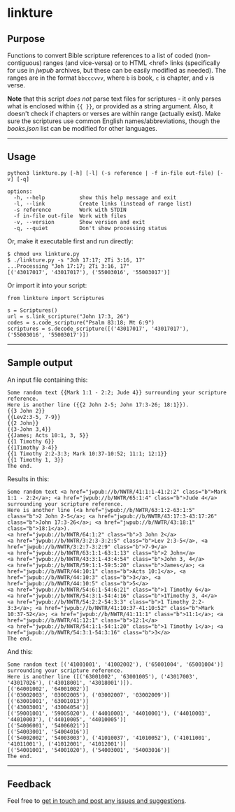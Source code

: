 # linkture


## Purpose

Functions to convert Bible scripture references to a list of coded (non-contiguous) ranges (and vice-versa) or to HTML \<href> links (specifically for use in *jwpub* archives, but these can be easily modified as needed). The ranges are in the format `bbcccvvv`, where `b` is book, `c` is chapter, and `v` is verse.

**Note** that this script _does not_ parse text files for scriptures - it only parses what is enclosed within `{{ }}`, or provided as a string argument. Also, it doesn't check if chapters or verses are within range (actually exist). Make sure the scriptures use common English names/abbreviations, though the *books.json* list can be modified for other languages.

____
## Usage

```
python3 linkture.py [-h] [-l] (-s reference | -f in-file out-file) [-v] [-q]

options:
  -h, --help           show this help message and exit
  -l, --link           Create links (instead of range list)
  -s reference         Work with STDIN
  -f in-file out-file  Work with files
  -v, --version        Show version and exit
  -q, --quiet          Don't show processing status
```

Or, make it executable first and run directly:
```
$ chmod u+x linkture.py
$ ./linkture.py -s "Joh 17:17; 2Ti 3:16, 17"
...Processing "Joh 17:17; 2Ti 3:16, 17"
[('43017017', '43017017'), ('55003016', '55003017')]
```

Or import it into your script:
```
from linkture import Scriptures

s = Scriptures()
url = s.link_scripture("John 17:3, 26")
codes = s.code_scripture("Psalm 83:18; Mt 6:9")
scriptures = s.decode_scripture([('43017017', '43017017'), ('55003016', '55003017')])
```
____
## Sample output

An input file containing this:
```
Some random text {{Mark 1:1 - 2:2; Jude 4}} surrounding your scripture reference.
Here is another line ({{2 John 2-5; John 17:3-26; 18:1}}).
{{3 John 2}}
{{Lev2:3-5, 7-9}}
{{2 John}}
{{3-John 3,4}}
{{James; Acts 10:1, 3, 5}}
{{1 Timothy 6}}
{{1Timothy 3-4}}
{{1 Timothy 2:2-3:3; Mark 10:37-10:52; 11:1; 12:1}}
{{1 Timothy 1, 3}}
The end.
```

Results in this:
```
Some random text <a href="jwpub://b/NWTR/41:1:1-41:2:2" class="b">Mark 1:1 - 2:2</a>; <a href="jwpub://b/NWTR/65:1:4" class="b">Jude 4</a> surrounding your scripture reference.
Here is another line (<a href="jwpub://b/NWTR/63:1:2-63:1:5" class="b">2 John 2-5</a>; <a href="jwpub://b/NWTR/43:17:3-43:17:26" class="b">John 17:3-26</a>; <a href="jwpub://b/NWTR/43:18:1" class="b">18:1</a>).
<a href="jwpub://b/NWTR/64:1:2" class="b">3 John 2</a>
<a href="jwpub://b/NWTR/3:2:3-3:2:5" class="b">Lev 2:3-5</a>, <a href="jwpub://b/NWTR/3:2:7-3:2:9" class="b">7-9</a>
<a href="jwpub://b/NWTR/63:1:1-63:1:13" class="b">2 John</a>
<a href="jwpub://b/NWTR/43:3:1-43:4:54" class="b">John 3, 4</a>
<a href="jwpub://b/NWTR/59:1:1-59:5:20" class="b">James</a>; <a href="jwpub://b/NWTR/44:10:1" class="b">Acts 10:1</a>, <a href="jwpub://b/NWTR/44:10:3" class="b">3</a>, <a href="jwpub://b/NWTR/44:10:5" class="b">5</a>
<a href="jwpub://b/NWTR/54:6:1-54:6:21" class="b">1 Timothy 6</a>
<a href="jwpub://b/NWTR/54:3:1-54:4:16" class="b">1Timothy 3, 4</a>
<a href="jwpub://b/NWTR/54:2:2-54:3:3" class="b">1 Timothy 2:2-3:3</a>; <a href="jwpub://b/NWTR/41:10:37-41:10:52" class="b">Mark 10:37-52</a>; <a href="jwpub://b/NWTR/41:11:1" class="b">11:1</a>; <a href="jwpub://b/NWTR/41:12:1" class="b">12:1</a>
<a href="jwpub://b/NWTR/54:1:1-54:1:20" class="b">1 Timothy 1</a>; <a href="jwpub://b/NWTR/54:3:1-54:3:16" class="b">3</a>
The end.
```

And this:
```
Some random text [('41001001', '41002002'), ('65001004', '65001004')] surrounding your scripture reference.
Here is another line ([('63001002', '63001005'), ('43017003', '43017026'), ('43018001', '43018001')]).
[('64001002', '64001002')]
[('03002003', '03002005'), ('03002007', '03002009')]
[('63001001', '63001013')]
[('43003001', '43004054')]
[('59001001', '59005020'), ('44010001', '44010001'), ('44010003', '44010003'), ('44010005', '44010005')]
[('54006001', '54006021')]
[('54003001', '54004016')]
[('54002002', '54003003'), ('41010037', '41010052'), ('41011001', '41011001'), ('41012001', '41012001')]
[('54001001', '54001020'), ('54003001', '54003016')]
The end.
```
____
## Feedback

Feel free to [get in touch and post any issues and suggestions](https://github.com/erykjj/linkture/issues).
